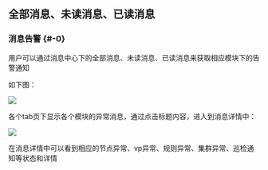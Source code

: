 ## 全部消息、未读消息、已读消息

### 消息告警 {#-0}

用户可以通过消息中心下的全部消息、未读消息、已读消息来获取相应模块下的告警通知

如下图：

![](/assets/v7.0.20181114001)

各个tab页下显示各个模块的异常消息，通过点击标题内容，进入到消息详情中：

![](/assets/v7.0.20181114002)

在消息详情中可以看到相应的节点异常、vp异常、规则异常、集群异常、巡检通知等状态和详情

